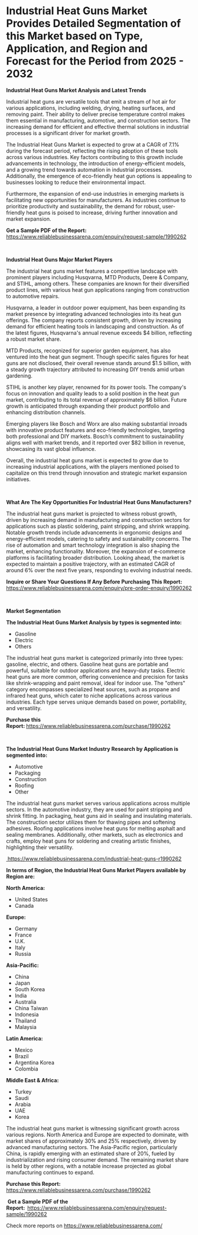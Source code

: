 <p><h1>Industrial Heat Guns Market Provides Detailed Segmentation of this Market based on Type, Application, and Region and Forecast for the Period from 2025 - 2032</h1></p><p><strong>Industrial Heat Guns Market Analysis and Latest Trends</strong></p>
<p><p>Industrial heat guns are versatile tools that emit a stream of hot air for various applications, including welding, drying, heating surfaces, and removing paint. Their ability to deliver precise temperature control makes them essential in manufacturing, automotive, and construction sectors. The increasing demand for efficient and effective thermal solutions in industrial processes is a significant driver for market growth.</p><p>The Industrial Heat Guns Market is expected to grow at a CAGR of 7.1% during the forecast period, reflecting the rising adoption of these tools across various industries. Key factors contributing to this growth include advancements in technology, the introduction of energy-efficient models, and a growing trend towards automation in industrial processes. Additionally, the emergence of eco-friendly heat gun options is appealing to businesses looking to reduce their environmental impact.</p><p>Furthermore, the expansion of end-use industries in emerging markets is facilitating new opportunities for manufacturers. As industries continue to prioritize productivity and sustainability, the demand for robust, user-friendly heat guns is poised to increase, driving further innovation and market expansion.</p></p>
<p><strong>Get a Sample PDF of the Report:&nbsp;</strong> <a href="https://www.reliablebusinessarena.com/enquiry/request-sample/1990262?utm_campaign=2514&utm_medium=2&utm_source=Github&utm_content=ia&utm_term=10042025&utm_id=industrial-heat-guns">https://www.reliablebusinessarena.com/enquiry/request-sample/1990262</a></p>
<p>&nbsp;</p>
<p><strong>Industrial Heat Guns Major Market Players</strong></p>
<p><p>The industrial heat guns market features a competitive landscape with prominent players including Husqvarna, MTD Products, Deere & Company, and STIHL, among others. These companies are known for their diversified product lines, with various heat gun applications ranging from construction to automotive repairs.</p><p>Husqvarna, a leader in outdoor power equipment, has been expanding its market presence by integrating advanced technologies into its heat gun offerings. The company reports consistent growth, driven by increasing demand for efficient heating tools in landscaping and construction. As of the latest figures, Husqvarna's annual revenue exceeds $4 billion, reflecting a robust market share.</p><p>MTD Products, recognized for superior garden equipment, has also ventured into the heat gun segment. Though specific sales figures for heat guns are not disclosed, their overall revenue stands around $1.5 billion, with a steady growth trajectory attributed to increasing DIY trends amid urban gardening.</p><p>STIHL is another key player, renowned for its power tools. The company's focus on innovation and quality leads to a solid position in the heat gun market, contributing to its total revenue of approximately $6 billion. Future growth is anticipated through expanding their product portfolio and enhancing distribution channels.</p><p>Emerging players like Bosch and Worx are also making substantial inroads with innovative product features and eco-friendly technologies, targeting both professional and DIY markets. Bosch’s commitment to sustainability aligns well with market trends, and it reported over $82 billion in revenue, showcasing its vast global influence.</p><p>Overall, the industrial heat guns market is expected to grow due to increasing industrial applications, with the players mentioned poised to capitalize on this trend through innovation and strategic market expansion initiatives.</p></p>
<p>&nbsp;</p>
<p><strong>What Are The Key Opportunities For Industrial Heat Guns Manufacturers?</strong></p>
<p><p>The industrial heat guns market is projected to witness robust growth, driven by increasing demand in manufacturing and construction sectors for applications such as plastic soldering, paint stripping, and shrink wrapping. Notable growth trends include advancements in ergonomic designs and energy-efficient models, catering to safety and sustainability concerns. The rise of automation and smart technology integration is also shaping the market, enhancing functionality. Moreover, the expansion of e-commerce platforms is facilitating broader distribution. Looking ahead, the market is expected to maintain a positive trajectory, with an estimated CAGR of around 6% over the next five years, responding to evolving industrial needs.</p></p>
<p><strong>Inquire or Share Your Questions If Any Before Purchasing This Report:</strong> <a href="https://www.reliablebusinessarena.com/enquiry/pre-order-enquiry/1990262?utm_campaign=2514&utm_medium=2&utm_source=Github&utm_content=ia&utm_term=10042025&utm_id=industrial-heat-guns">https://www.reliablebusinessarena.com/enquiry/pre-order-enquiry/1990262</a></p>
<p>&nbsp;</p>
<p><strong>Market Segmentation</strong></p>
<p><strong>The Industrial Heat Guns Market Analysis by types is segmented into:</strong></p>
<p><ul><li>Gasoline</li><li>Electric</li><li>Others</li></ul></p>
<p><p>The industrial heat guns market is categorized primarily into three types: gasoline, electric, and others. Gasoline heat guns are portable and powerful, suitable for outdoor applications and heavy-duty tasks. Electric heat guns are more common, offering convenience and precision for tasks like shrink-wrapping and paint removal, ideal for indoor use. The "others" category encompasses specialized heat sources, such as propane and infrared heat guns, which cater to niche applications across various industries. Each type serves unique demands based on power, portability, and versatility.</p></p>
<p><strong>Purchase this Report:&nbsp;</strong><a href="https://www.reliablebusinessarena.com/purchase/1990262?utm_campaign=2514&utm_medium=2&utm_source=Github&utm_content=ia&utm_term=10042025&utm_id=industrial-heat-guns">https://www.reliablebusinessarena.com/purchase/1990262</a></p>
<p>&nbsp;</p>
<p><strong>The Industrial Heat Guns Market Industry Research by Application is segmented into:</strong></p>
<p><ul><li>Automotive</li><li>Packaging</li><li>Construction</li><li>Roofing</li><li>Other</li></ul></p>
<p><p>The industrial heat guns market serves various applications across multiple sectors. In the automotive industry, they are used for paint stripping and shrink fitting. In packaging, heat guns aid in sealing and insulating materials. The construction sector utilizes them for thawing pipes and softening adhesives. Roofing applications involve heat guns for melting asphalt and sealing membranes. Additionally, other markets, such as electronics and crafts, employ heat guns for soldering and creating artistic finishes, highlighting their versatility.</p></p>
<p><a href="https://www.reliablebusinessarena.com/industrial-heat-guns-r1990262?utm_campaign=2514&utm_medium=2&utm_source=Github&utm_content=ia&utm_term=10042025&utm_id=industrial-heat-guns">&nbsp;https://www.reliablebusinessarena.com/industrial-heat-guns-r1990262</a></p>
<p><strong>In terms of Region, the Industrial Heat Guns Market Players available by Region are:</strong></p>
<p>
    <p> <strong> North America: </strong>
        <ul>
            <li>United States</li>
            <li>Canada</li>
        </ul>
        </p> 
    <p> <strong> Europe: </strong>
        <ul>
            <li>Germany</li>
            <li>France</li>
            <li>U.K.</li>
            <li>Italy</li>
            <li>Russia</li>
        </ul>
        </p> 
    <p> <strong> Asia-Pacific: </strong>
        <ul>
            <li>China</li>
            <li>Japan</li>
            <li>South Korea</li>
            <li>India</li>
            <li>Australia</li>
            <li>China Taiwan</li>
            <li>Indonesia</li>
            <li>Thailand</li>
            <li>Malaysia</li>
        </ul>
        </p> 
    <p> <strong> Latin America: </strong>
        <ul>
            <li>Mexico</li>
            <li>Brazil</li>
            <li>Argentina Korea</li>
            <li>Colombia</li>
        </ul>
        </p> 
    <p> <strong> Middle East & Africa: </strong>
        <ul>
            <li>Turkey</li>
            <li>Saudi</li>
            <li>Arabia</li>
            <li>UAE</li>
            <li>Korea</li>
        </ul>
    </p>
    </p>
<p><p>The industrial heat guns market is witnessing significant growth across various regions. North America and Europe are expected to dominate, with market shares of approximately 30% and 25% respectively, driven by advanced manufacturing sectors. The Asia-Pacific region, particularly China, is rapidly emerging with an estimated share of 20%, fueled by industrialization and rising consumer demand. The remaining market share is held by other regions, with a notable increase projected as global manufacturing continues to expand.</p></p>
<p><strong>Purchase this Report: </strong><a href="https://www.reliablebusinessarena.com/purchase/1990262?utm_campaign=2514&utm_medium=2&utm_source=Github&utm_content=ia&utm_term=10042025&utm_id=industrial-heat-guns">https://www.reliablebusinessarena.com/purchase/1990262</a></p>
<p>&nbsp;<strong>Get a Sample PDF of the Report:&nbsp;&nbsp;</strong><a href="https://www.reliablebusinessarena.com/enquiry/request-sample/1990262?utm_campaign=2514&utm_medium=2&utm_source=Github&utm_content=ia&utm_term=10042025&utm_id=industrial-heat-guns">https://www.reliablebusinessarena.com/enquiry/request-sample/1990262</a></p>
<p><strong></strong></p>
<p>Check more reports on <a href="https://www.reliablebusinessarena.com/?utm_campaign=2514&utm_medium=2&utm_source=Github&utm_content=ia&utm_term=10042025&utm_id=industrial-heat-guns">https://www.reliablebusinessarena.com/</a></p>
